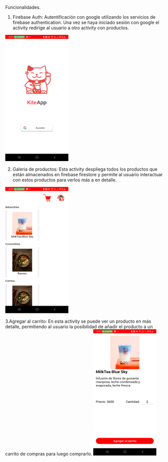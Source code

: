 Funcionalidades.
1. Firebase Auth: Autentificación con google utilizando los servicios de firebase authentication. Una vez se haya iniciado sesión con google el activity redirige al usuario a otro activity con productos.
<img src="https://github.com/Toudopooks/KiteApp/blob/8ddb8d8265c7f4ed3110c7b2f4cc21b9f8ba8158/Screenshot_20241207_035707_KiteApp.jpg" height="400" width="200"/>

2. Galeria de productos: Esta activity despliega todos los productos que están almacenados en firebase firestore y permite al usuario interactuar con estos productos para verlos más a en detalle.

<img src="https://github.com/Toudopooks/KiteApp/blob/f12ab2412c00efe03b6c0a60dfa01d6c01f707eb/Screenshot_20241207_035717_KiteApp.jpg" height="400" width="200"/>

3.Agregar al carrito: En esta activity se puede ver un producto en más detalle, permitiendo al usuario la posibilidad de añadir el producto a un carrito de compras para luego comprarlo.
<img src="https://github.com/Toudopooks/KiteApp/blob/25e46710a78a47b65fb2581d2420631b8b8049c6/Screenshot_20241207_035727_KiteApp.jpg" height="400" width="200"/>


